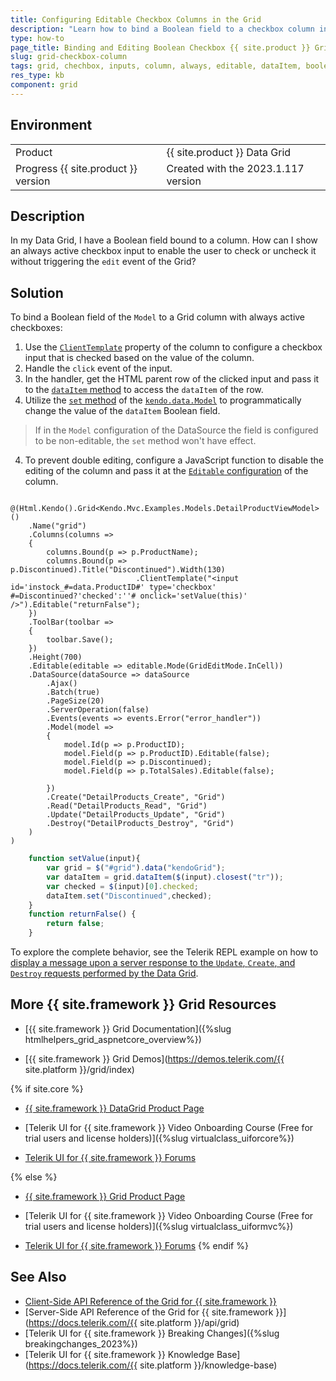 ```yaml
---
title: Configuring Editable Checkbox Columns in the Grid
description: "Learn how to bind a Boolean field to a checkbox column in the {{ site.product }} Data Grid component."
type: how-to
page_title: Binding and Editing Boolean Checkbox {{ site.product }} Grid Columns
slug: grid-checkbox-column
tags: grid, chechbox, inputs, column, always, editable, dataItem, boolean, row
res_type: kb
component: grid
---
```


## Environment

<table>
 <tr>
  <td>Product</td>
  <td>{{ site.product }} Data Grid</td>
 </tr>
 <tr>
  <td>Progress {{ site.product }} version</td>
  <td>Created with the 2023.1.117 version</td>
 </tr>
</table>

## Description

In my Data Grid, I have a Boolean field bound to a column. How can I show an always active checkbox input to enable the user to check or uncheck it without triggering the `edit` event of the Grid?

## Solution

To bind a Boolean field of the `Model` to a Grid column with always active checkboxes:

1. Use the [`ClientTemplate`](https://docs.telerik.com/aspnet-core/api/kendo.mvc.ui.fluent/gridboundcolumnbuilder#clienttemplatesystemstring) property of the column to configure a checkbox input that is checked based on the value of the column.
2. Handle the `click` event of the input.
3. In the handler, get the HTML parent row of the clicked input and pass it to the [`dataItem` method](https://docs.telerik.com/kendo-ui/api/javascript/ui/grid/methods/dataitem) to access the `dataItem` of the row.
3. Utilize the [`set` method](https://docs.telerik.com/kendo-ui/api/javascript/data/model/methods/set) of the [`kendo.data.Model`](https://docs.telerik.com/kendo-ui/api/javascript/data/model) to programmatically change the value of the `dataItem` Boolean field.

  > If in the `Model` configuration of the DataSource the field is configured to be non-editable, the `set` method won't have effect.

4. To prevent double editing, configure a JavaScript function to disable the editing of the column and pass it at the [`Editable` configuration](https://docs.telerik.com/aspnet-core/api/kendo.mvc.ui.fluent/gridboundcolumnbuilder#editablesystemstring) of the column.


```HtmlHelper
    @(Html.Kendo().Grid<Kendo.Mvc.Examples.Models.DetailProductViewModel>()
    .Name("grid")
    .Columns(columns =>
    {
        columns.Bound(p => p.ProductName);
        columns.Bound(p => p.Discontinued).Title("Discontinued").Width(130)
                            .ClientTemplate("<input id='instock_#=data.ProductID#' type='checkbox' #=Discontinued?'checked':''# onclick='setValue(this)' />").Editable("returnFalse");
    })
    .ToolBar(toolbar =>
    {
        toolbar.Save();
    })
    .Height(700)
    .Editable(editable => editable.Mode(GridEditMode.InCell))
    .DataSource(dataSource => dataSource
        .Ajax()
        .Batch(true)
        .PageSize(20)
        .ServerOperation(false)
        .Events(events => events.Error("error_handler"))
        .Model(model =>
        {
            model.Id(p => p.ProductID);
            model.Field(p => p.ProductID).Editable(false);
            model.Field(p => p.Discontinued);
            model.Field(p => p.TotalSales).Editable(false);

        })
        .Create("DetailProducts_Create", "Grid")
        .Read("DetailProducts_Read", "Grid")
        .Update("DetailProducts_Update", "Grid")
        .Destroy("DetailProducts_Destroy", "Grid")
    )
)
```
```JavaScript
    function setValue(input){
        var grid = $("#grid").data("kendoGrid");
        var dataItem = grid.dataItem($(input).closest("tr"));
        var checked = $(input)[0].checked;
        dataItem.set("Discontinued",checked);
    }
    function returnFalse() {
        return false;
    }
```

To explore the complete behavior, see the Telerik REPL example on how to [display a message upon a server response to the `Update`, `Create`, and `Destroy` requests performed by the Data Grid](https://netcorerepl.telerik.com/QduQkAlP18HPzzFR26).

## More {{ site.framework }} Grid Resources

* [{{ site.framework }} Grid Documentation]({%slug htmlhelpers_grid_aspnetcore_overview%})

* [{{ site.framework }} Grid Demos](https://demos.telerik.com/{{ site.platform }}/grid/index)

{% if site.core %}
* [{{ site.framework }} DataGrid Product Page](https://www.telerik.com/aspnet-core-ui/grid)

* [Telerik UI for {{ site.framework }} Video Onboarding Course (Free for trial users and license holders)]({%slug virtualclass_uiforcore%})

* [Telerik UI for {{ site.framework }} Forums](https://www.telerik.com/forums/aspnet-core-ui)

{% else %}
* [{{ site.framework }} Grid Product Page](https://www.telerik.com/aspnet-mvc/grid)

* [Telerik UI for {{ site.framework }} Video Onboarding Course (Free for trial users and license holders)]({%slug virtualclass_uiformvc%})

* [Telerik UI for {{ site.framework }} Forums](https://www.telerik.com/forums/aspnet-mvc)
{% endif %}

## See Also

* [Client-Side API Reference of the Grid for {{ site.framework }}](https://docs.telerik.com/kendo-ui/api/javascript/ui/grid)
* [Server-Side API Reference of the Grid for {{ site.framework }}](https://docs.telerik.com/{{ site.platform }}/api/grid)
* [Telerik UI for {{ site.framework }} Breaking Changes]({%slug breakingchanges_2023%})
* [Telerik UI for {{ site.framework }} Knowledge Base](https://docs.telerik.com/{{ site.platform }}/knowledge-base)
